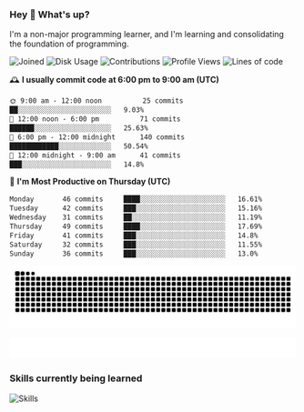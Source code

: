 ### Hey :wave: What's up?

I'm a non-major programming learner, and I'm learning and consolidating the foundation of programming.

<!--START_SECTION:waka-->
![Joined](http://img.shields.io/badge/Joined-7%20years%20ago-6D67E4?style=flat&labelColor=453C67)
![Disk Usage](http://img.shields.io/badge/Github%27s%20Storage-598.5%20MB-FD841F?style=flat&labelColor=E14D2A)
![Contributions](http://img.shields.io/badge/Contributions%20in%202023-364-7DCE13?style=flat&labelColor=2B7A0B)
![Profile Views](http://img.shields.io/badge/Profile%20Views-4-3AB4F2?style=flat&labelColor=0078AA)
![Lines of code](https://img.shields.io/badge/Lines%20of%20code-2%20Million%20Lines%20of%20code-FF8B8B?style=flat&labelColor=EB4747)

🕰️ **I usually commit code at 6:00 pm to 9:00 am (UTC)** 

```text
🌞 9:00 am - 12:00 noon          25 commits     ██░░░░░░░░░░░░░░░░░░░░░░░   9.03% 
🌆 12:00 noon - 6:00 pm          71 commits     ██████░░░░░░░░░░░░░░░░░░░   25.63% 
🌃 6:00 pm - 12:00 midnight      140 commits    ████████████░░░░░░░░░░░░░   50.54% 
🌙 12:00 midnight - 9:00 am      41 commits     ███░░░░░░░░░░░░░░░░░░░░░░   14.8%
```
📅 **I'm Most Productive on Thursday (UTC)** 

```text
Monday       46 commits     ████░░░░░░░░░░░░░░░░░░░░░   16.61% 
Tuesday      42 commits     ███░░░░░░░░░░░░░░░░░░░░░░   15.16% 
Wednesday    31 commits     ██░░░░░░░░░░░░░░░░░░░░░░░   11.19% 
Thursday     49 commits     ████░░░░░░░░░░░░░░░░░░░░░   17.69% 
Friday       41 commits     ███░░░░░░░░░░░░░░░░░░░░░░   14.8% 
Saturday     32 commits     ███░░░░░░░░░░░░░░░░░░░░░░   11.55% 
Sunday       36 commits     ███░░░░░░░░░░░░░░░░░░░░░░   13.0%
```

<!--END_SECTION:waka-->

![Snake animation](https://raw.githubusercontent.com/dirname/dirname/output/snake.svg)

![metrics](github-metrics.svg)

### Skills currently being learned

![Skills](https://skillicons.dev/icons?i=linux,rust,go,solidity,typescript,bash,git,postgres,mysql,redis,mongo,docker,kubernetes,grafana,prometheus)
